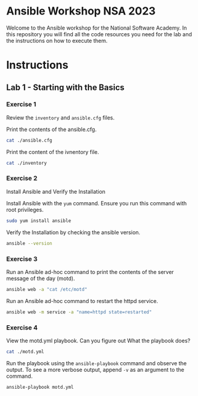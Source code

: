 # Ansible Workshop NSA 2023

Welcome to the Ansible workshop for the National Software Academy. In this repository you will find all the code resources you need for the lab and the instructions on how to execute them.

# Instructions

## Lab 1 - Starting with the Basics
### Exercise 1
Review the `inventory` and `ansible.cfg` files.

Print the contents of the ansible.cfg.
```bash
cat ./ansible.cfg
```

Print the content of the ivnentory file.
```bash
cat ./inventory
```
### Exercise 2

Install Ansible and Verify the Installation

Install Ansible with the `yum` command. Ensure you run this command with root privileges.
```bash
sudo yum install ansible
```

Verify the Installation by checking the ansible version.
```bash
ansible --version
```

### Exercise 3
Run an Ansible ad-hoc command to print the contents of the server message of the day (motd).

```bash
ansible web -a "cat /etc/motd"
```

Run an Ansible ad-hoc command to restart the httpd service.

```bash
ansible web -m service -a "name=httpd state=restarted"
```

### Exercise 4 
View the motd.yml playbook. Can you figure out What the playbook does?

```bash
cat ./motd.yml
```

Run the playbook using the `ansible-playbook` command and observe the output. To see a more verbose output, append `-v` as an argument to the command.

```bash
ansible-playbook motd.yml
```


